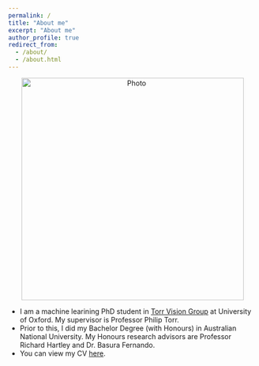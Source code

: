 ```yaml
---
permalink: /
title: "About me"
excerpt: "About me"
author_profile: true
redirect_from: 
  - /about/
  - /about.html
---
```


<p align="center">
  <img src="https://yugeten.github.io/images/profile2.png?raw=true" alt="Photo" style="width: 450px;"/> 
</p>

* I am a machine learining PhD student in [Torr Vision Group](http://www.robots.ox.ac.uk/~tvg/) at University of Oxford. My supervisor is Professor Philip Torr. 
* Prior to this, I did my Bachelor Degree (with Honours) in Australian National University. My Honours research advisors are Professor Richard Hartley and Dr. Basura Fernando.
* You can view my CV [here](yugeten.github.io/files/CV.pdf).



